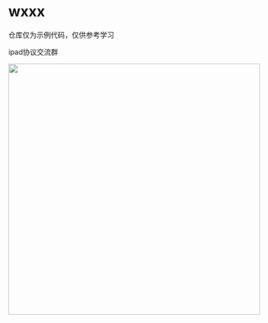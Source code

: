 # wxxx

仓库仅为示例代码，仅供参考学习

ipad协议交流群

<img src="https://buckettest-file2.oss-cn-shanghai.aliyuncs.com/gggg.jpeg" width="500" height="500" />
